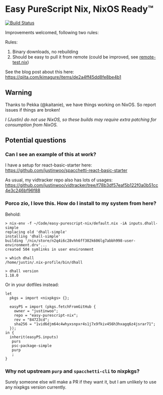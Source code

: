 # Easy PureScript Nix, NixOS Ready™

[![Build Status](https://travis-ci.org/justinwoo/easy-purescript-nix.svg?branch=master)](https://travis-ci.org/justinwoo/easy-purescript-nix)

Improvements welcomed, following two rules:

Rules:

1. Binary downloads, no rebuilding
2. Should be easy to pull it from remote (could be improved, see [remote-test.nix](./remote-test.nix))

See the blog post about this here: https://qiita.com/kimagure/items/de2a4ff45dd8fe8be4b1

## Warning

Thanks to Pekka (@kaitanie), we have things working on NixOS. So report issues if things are broken!

*I (Justin) do not use NixOS, so these builds may require extra patching for consumption from NixOS.*

## Potential questions

### Can I see an example of this at work?

I have a setup for react-basic-starter here: <https://github.com/justinwoo/spacchetti-react-basic-starter>

As usual, my vidtracker repo also has lots of usages: <https://github.com/justinwoo/vidtracker/tree/f78b3df57eaf5b122f0a0b51cc4e3c246bf96f88>

### Porco zio, I love this. How do I install to my system from here?

Behold:

```
> nix-env -f ~/Code/easy-purescript-nix/default.nix -iA inputs.dhall-simple
replacing old 'dhall-simple'
installing 'dhall-simple'
building '/nix/store/n2q4i6c28vhh6ff302k606lg7abbh998-user-environment.drv'...
created 504 symlinks in user environment

> which dhall
/home/justin/.nix-profile/bin/dhall

> dhall version
1.18.0
```

Or in your dotfiles instead:

```
let
  pkgs = import <nixpkgs> {};

  easyPS = import (pkgs.fetchFromGitHub {
    owner = "justinwoo";
    repo = "easy-purescript-nix";
    rev = "84723cd";
    sha256 = "1vid6djm64c4whyxsnpxr4s1j7x9fkiv456h3hxagq6z4jsrar71";
  });
in {
  inherit(easyPS.inputs)
   purs
   psc-package-simple
   purp
   ;
}
```

### Why not upstream `purp` and `spacchetti-cli` to nixpkgs?

Surely someone else will make a PR if they want it, but I am unlikely to use any nixpkgs version currently.
